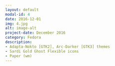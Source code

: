 ```yaml
---
layout: default
modal-id: 4
date: 2016-12-01
img: 4.jpg
alt: image-alt
project-date: December 2016
category: Fedora
description: 
- Adapta-Nokto [GTK2], Arc-Darker [GTK3] themes
- Sardi Gold Ghost Flexible icons
- Paper (wm)
---
```

